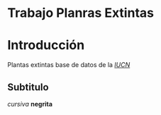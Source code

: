 Trabajo Planras Extintas
================

# Introducción

Plantas extintas base de datos de la
[*IUCN*](https://www.iucnredlist.org/)

## Subtitulo

*cursiva* **negrita**
